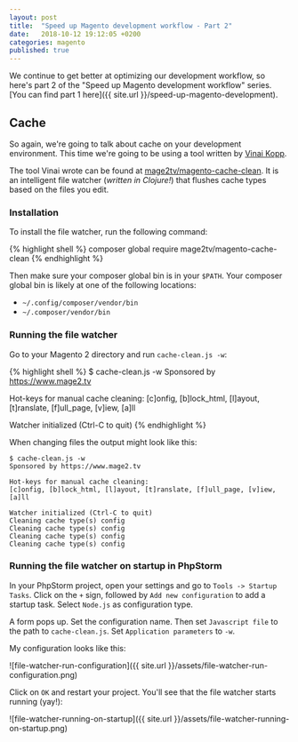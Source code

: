 ```yaml
---
layout: post
title:  "Speed up Magento development workflow - Part 2"
date:   2018-10-12 19:12:05 +0200
categories: magento
published: true
---
```

We continue to get better at optimizing our development workflow, so here's part 2 of the "Speed up Magento development workflow" series.
[You can find part 1 here]({{ site.url }}/speed-up-magento-development).

## Cache

So again, we're going to talk about cache on your development environment. This time we're going to be using a tool written by [Vinai Kopp](https://github.com/Vinai).

The tool Vinai wrote can be found at [mage2tv/magento-cache-clean](https://github.com/mage2tv/magento-cache-clean). It is an intelligent file watcher (*written in Clojure!*) that flushes cache types based on the files you edit.

### Installation

To install the file watcher, run the following command:

{% highlight shell %}
composer global require mage2tv/magento-cache-clean
{% endhighlight %}

Then make sure your composer global bin is in your `$PATH`. Your composer global bin is likely at one of the following locations:
- `~/.config/composer/vendor/bin`
- `~/.composer/vendor/bin`

### Running the file watcher

Go to your Magento 2 directory and run `cache-clean.js -w`:

{% highlight shell %}
$ cache-clean.js -w
Sponsored by https://www.mage2.tv

Hot-keys for manual cache cleaning:
[c]onfig, [b]lock_html, [l]ayout, [t]ranslate, [f]ull_page, [v]iew, [a]ll

Watcher initialized (Ctrl-C to quit)
{% endhighlight %}

When changing files the output might look like this:

```
$ cache-clean.js -w
Sponsored by https://www.mage2.tv

Hot-keys for manual cache cleaning:
[c]onfig, [b]lock_html, [l]ayout, [t]ranslate, [f]ull_page, [v]iew, [a]ll

Watcher initialized (Ctrl-C to quit)
Cleaning cache type(s) config
Cleaning cache type(s) config
Cleaning cache type(s) config
Cleaning cache type(s) config
```

### Running the file watcher on startup in PhpStorm
In your PhpStorm project, open your settings and go to `Tools -> Startup Tasks`. Click on the `+` sign, followed by `Add new configuration` to add a startup task. Select `Node.js` as configuration type.

A form pops up. Set the configuration name. Then set `Javascript file` to the path to `cache-clean.js`. Set `Application parameters` to `-w`.

My configuration looks like this:

![file-watcher-run-configuration]({{ site.url }}/assets/file-watcher-run-configuration.png)

Click on `OK` and restart your project. You'll see that the file watcher starts running (yay!):

![file-watcher-running-on-startup]({{ site.url }}/assets/file-watcher-running-on-startup.png)
